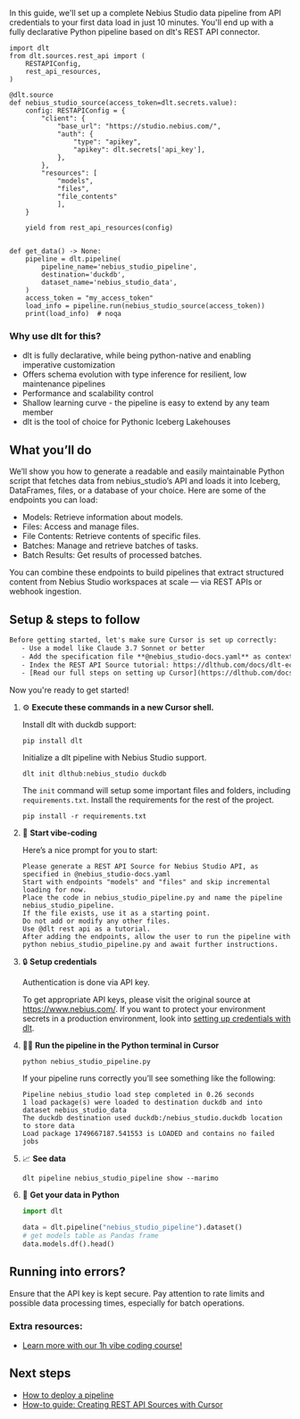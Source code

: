 In this guide, we'll set up a complete Nebius Studio data pipeline from API credentials to your first data load in just 10 minutes. You'll end up with a fully declarative Python pipeline based on dlt's REST API connector.

```python-outcome
import dlt
from dlt.sources.rest_api import (
    RESTAPIConfig,
    rest_api_resources,
)

@dlt.source
def nebius_studio_source(access_token=dlt.secrets.value):
    config: RESTAPIConfig = {
        "client": {
            "base_url": "https://studio.nebius.com/",
            "auth": {
                "type": "apikey",
                "apikey": dlt.secrets['api_key'],
            },
        },
        "resources": [
            "models",
            "files",
            "file_contents"
            ],
    }

    yield from rest_api_resources(config)


def get_data() -> None:
    pipeline = dlt.pipeline(
        pipeline_name='nebius_studio_pipeline',
        destination='duckdb',
        dataset_name='nebius_studio_data', 
    )
    access_token = "my_access_token"
    load_info = pipeline.run(nebius_studio_source(access_token))
    print(load_info)  # noqa
```

### Why use dlt for this?

- dlt is fully declarative, while being python-native and enabling imperative customization
- Offers schema evolution with type inference for resilient, low maintenance pipelines
- Performance and scalability control
- Shallow learning curve - the pipeline is easy to extend by any team member
- dlt is the tool of choice for Pythonic Iceberg Lakehouses

## What you’ll do

We’ll show you how to generate a readable and easily maintainable Python script that fetches data from nebius_studio’s API and loads it into Iceberg, DataFrames, files, or a database of your choice. Here are some of the endpoints you can load:

- Models: Retrieve information about models.
- Files: Access and manage files.
- File Contents: Retrieve contents of specific files.
- Batches: Manage and retrieve batches of tasks.
- Batch Results: Get results of processed batches.

You can combine these endpoints to build pipelines that extract structured content from Nebius Studio workspaces at scale — via REST APIs or webhook ingestion.

## Setup & steps to follow

```default
Before getting started, let's make sure Cursor is set up correctly:
   - Use a model like Claude 3.7 Sonnet or better
   - Add the specification file **@nebius_studio-docs.yaml** as context
   - Index the REST API Source tutorial: https://dlthub.com/docs/dlt-ecosystem/verified-sources/rest_api/ and add it to context as **@dlt rest api**
   - [Read our full steps on setting up Cursor](https://dlthub.com/docs/dlt-ecosystem/llm-tooling/cursor-restapi#23-configuring-cursor-with-documentation)
```

Now you're ready to get started! 

1. ⚙️ **Execute these commands in a new Cursor shell.**
    
    Install dlt with duckdb support:
    ```shell
    pip install dlt
    ```

    Initialize a dlt pipeline with Nebius Studio support.
    ```shell
    dlt init dlthub:nebius_studio duckdb
    ```

    The `init` command will setup some important files and folders, including `requirements.txt`. Install the requirements for the rest of the project.
    ```shell
    pip install -r requirements.txt
    ```
    
2. 🤠 **Start vibe-coding**
    
    Here’s a nice prompt for you to start: 
    
    ```prompt
    Please generate a REST API Source for Nebius Studio API, as specified in @nebius_studio-docs.yaml 
    Start with endpoints "models" and "files" and skip incremental loading for now. 
    Place the code in nebius_studio_pipeline.py and name the pipeline nebius_studio_pipeline. 
    If the file exists, use it as a starting point. 
    Do not add or modify any other files. 
    Use @dlt rest api as a tutorial. 
    After adding the endpoints, allow the user to run the pipeline with python nebius_studio_pipeline.py and await further instructions.
    ```

    
3. 🔒 **Setup credentials** 
    
    Authentication is done via API key.
    
    To get appropriate API keys, please visit the original source at https://www.nebius.com/.
    If you want to protect your environment secrets in a production environment, look into [setting up credentials with dlt](https://dlthub.com/docs/walkthroughs/add_credentials).
    
4. 🏃‍♀️ **Run the pipeline in the Python terminal in Cursor**
    
    ```shell
    python nebius_studio_pipeline.py
    ```
    
    If your pipeline runs correctly you’ll see something like the following:
    
    ```shell
    Pipeline nebius_studio load step completed in 0.26 seconds
    1 load package(s) were loaded to destination duckdb and into dataset nebius_studio_data
    The duckdb destination used duckdb:/nebius_studio.duckdb location to store data
    Load package 1749667187.541553 is LOADED and contains no failed jobs
    ```
    
5. 📈 **See data**
    
    ```shell
    dlt pipeline nebius_studio_pipeline show --marimo
    ```
    
6. 🐍 **Get your data in Python**
    
    ```python
    import dlt

   data = dlt.pipeline("nebius_studio_pipeline").dataset()
   # get models table as Pandas frame
   data.models.df().head()
    ```

## Running into errors?

Ensure that the API key is kept secure. Pay attention to rate limits and possible data processing times, especially for batch operations.

### Extra resources:

- [Learn more with our 1h vibe coding course!](https://www.youtube.com/watch?v=GGid70rnJuM)

## Next steps

- [How to deploy a pipeline](https://dlthub.com/docs/walkthroughs/deploy-a-pipeline)
- [How-to guide: Creating REST API Sources with Cursor](https://dlthub.com/docs/dlt-ecosystem/llm-tooling/cursor-restapi)
